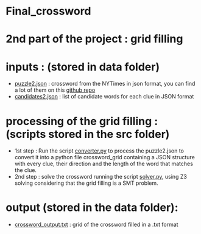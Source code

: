 # Final_crossword
# 2nd part of the project : grid filling 
# inputs : (stored in data folder)
- [puzzle2.json](./grid_filling/data/puzzle2.json) : crossword from the NYTimes in json format, you can find a lot of them on this [github repo](https://github.com/doshea/nyt_crosswords)
- [candidates2.json](./grid_filling/data/candidates2.json) : list of candidate words for each clue in JSON format

# processing of the grid filling : (scripts stored in the src folder)
- 1st step : Run the script [converter.py](./grid_filling/src/converter.py) to process the puzzle2.json to convert it into a python file crossword_grid containing  a JSON structure with every clue, their direction and the length of the word that matches the clue.
- 2nd step : solve the crossword running the script [solver.py](./grid_filling/src/solver.py), using Z3 solving considering that the grid filling is a SMT problem. 

# output (stored in the data folder):
- [crossword_output.txt](./grid_filling/datacrossword_output.txt) : grid of the crossword filled in a .txt format
